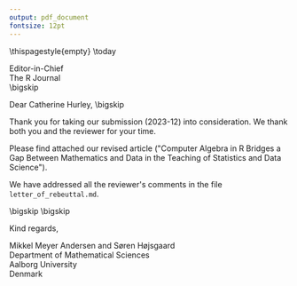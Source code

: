 ```yaml
---
output: pdf_document
fontsize: 12pt
---
```


\thispagestyle{empty}
\today


Editor-in-Chief  
The R Journal  
\bigskip

Dear Catherine Hurley,
\bigskip

Thank you for taking our submission (2023-12) into consideration. 
We thank both you and the reviewer for your time.

Please find attached our revised article ("Computer Algebra in R Bridges a Gap Between Mathematics and Data in the Teaching of Statistics and Data Science").

We have addressed all the reviewer's comments in the file `letter_of_rebeuttal.md`. 



\bigskip
\bigskip

Kind regards,
    
    
Mikkel Meyer Andersen and Søren Højsgaard  
Department of Mathematical Sciences  
Aalborg University  
Denmark  
